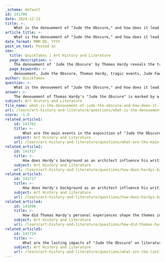 ```yaml
---
_schema: default
id: 141706
date: 2024-12-23
title: >-
    What is the denouement of "Jude the Obscure," and how does it lead to the resolution?
article_title: >-
    What is the denouement of "Jude the Obscure," and how does it lead to the resolution?
date_format: MMM DD, YYYY
post_on_text: Posted on
seo:
  title: QuickTakes | Art History and Literature
  page_description: >-
    The denouement of 'Jude the Obscure' by Thomas Hardy reveals the tragic end of Jude and Sue, highlighting their struggles against societal expectations and the futility of their aspirations, culminating in a poignant critique of Victorian social structures.
  page_keywords: >-
    denouement, Jude the Obscure, Thomas Hardy, tragic events, Jude Fawley, Sue Bridehead, societal rejection, personal failures, loss of children, social expectations, disillusionment, societal pressures, traditional life, despair, hope, Victorian society, class, educational limitations, love, marriage, fatalism, societal hypocrisy, aspirations
author: QuickTakes
question: >-
    What is the denouement of "Jude the Obscure," and how does it lead to the resolution?
answer: >-
    The denouement of Thomas Hardy's "Jude the Obscure" is marked by a series of tragic events that culminate in the ultimate despair of the main characters, Jude Fawley and Sue Bridehead. After enduring numerous hardships, including societal rejection, personal failures, and the loss of their children, the story reaches a critical point when Jude and Sue's relationship is further strained by their inability to conform to societal expectations regarding marriage and family.\n\nIn the final chapters, Jude's aspirations to become a scholar are shattered, and he is left in a state of disillusionment. Sue, who has been deeply affected by the societal pressures and her own internal conflicts, ultimately decides to leave Jude, seeking a more conventional life. This decision leads to Jude's profound sense of loss and hopelessness. The denouement is characterized by Jude's tragic end, as he succumbs to despair and dies alone, while Sue, despite her earlier defiance of societal norms, returns to a more traditional life, symbolizing the crushing weight of societal expectations.\n\nThe resolution of the novel highlights the futility of Jude and Sue's aspirations for a life defined by love and intellectual fulfillment. Instead, they are trapped in a world that punishes their desires and dreams. Hardy's portrayal of their tragic fate serves as a critique of the rigid social structures of Victorian society, emphasizing themes of class, educational limitations, and the harsh realities of love and marriage. The ending leaves readers with a poignant reflection on the consequences of societal hypocrisy and the relentless nature of fate, ultimately reinforcing the novel's exploration of fatalism and the futility of aspirations.
subject: Art History and Literature
file_name: what-is-the-denouement-of-jude-the-obscure-and-how-does-it-lead-to-the-resolution.md
url: /learn/art-history-and-literature/questions/what-is-the-denouement-of-jude-the-obscure-and-how-does-it-lead-to-the-resolution
score: -1.0
related_article1:
    id: 141702
    title: >-
        What are the main events in the exposition of "Jude the Obscure"?
    subject: Art History and Literature
    url: /learn/art-history-and-literature/questions/what-are-the-main-events-in-the-exposition-of-jude-the-obscure
related_article2:
    id: 141717
    title: >-
        How does Hardy's background as an architect influence his writing style in the novel?
    subject: Art History and Literature
    url: /learn/art-history-and-literature/questions/how-does-hardys-background-as-an-architect-influence-his-writing-style-in-the-novel
related_article3:
    id: 141717
    title: >-
        How does Hardy's background as an architect influence his writing style in the novel?
    subject: Art History and Literature
    url: /learn/art-history-and-literature/questions/how-does-hardys-background-as-an-architect-influence-his-writing-style-in-the-novel
related_article4:
    id: 141696
    title: >-
        How did Thomas Hardy's personal experiences shape the themes in "Jude the Obscure"?
    subject: Art History and Literature
    url: /learn/art-history-and-literature/questions/how-did-thomas-hardys-personal-experiences-shape-the-themes-in-jude-the-obscure
related_article5:
    id: 141724
    title: >-
        What are the lasting impacts of "Jude the Obscure" on literature and society?
    subject: Art History and Literature
    url: /learn/art-history-and-literature/questions/what-are-the-lasting-impacts-of-jude-the-obscure-on-literature-and-society
---
```


&nbsp;